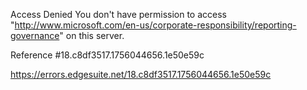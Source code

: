 Access Denied
You don't have permission to access "http://www.microsoft.com/en-us/corporate-responsibility/reporting-governance" on this server.

Reference #18.c8df3517.1756044656.1e50e59c

https://errors.edgesuite.net/18.c8df3517.1756044656.1e50e59c